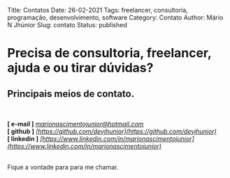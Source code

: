 Title: Contatos
Date: 26-02-2021
Tags: freelancer, consultoria, programação, desenvolvimento, software
Category: Contato
Author: Mário N Jhúnior
Slug: contato
Status: published


# Precisa de consultoria, freelancer, ajuda e ou tirar dúvidas?

## Principais meios de contato.
<br>

**[ e-mail ]** *<marionascimentojunior@hotmail.com>* <br>
**[ github ]** *[https://github.com/devjhunior](https://github.com/devjhunior)* <br>
**[ linkedin ]** *[https://www.linkedin.com/in/marionascimentojunior](https://www.linkedin.com/in/marionascimentojunior)* <br>

<br>
Fique a vontade para para me chamar.